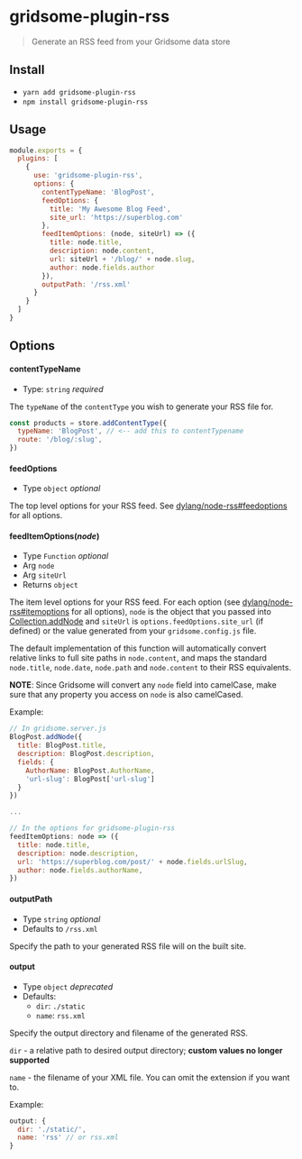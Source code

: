 # gridsome-plugin-rss

> Generate an RSS feed from your Gridsome data store

## Install
- `yarn add gridsome-plugin-rss`
- `npm install gridsome-plugin-rss`

## Usage

```js
module.exports = {
  plugins: [
    {
      use: 'gridsome-plugin-rss',
      options: {
        contentTypeName: 'BlogPost',
        feedOptions: {
          title: 'My Awesome Blog Feed',
          site_url: 'https://superblog.com'
        },
        feedItemOptions: (node, siteUrl) => ({
          title: node.title,
          description: node.content,
          url: siteUrl + '/blog/' + node.slug,
          author: node.fields.author
        }),
        outputPath: '/rss.xml'
      }
    }
  ]
}
```

## Options

#### contentTypeName
- Type: `string` *required*

The `typeName` of the `contentType` you wish to generate your RSS file for.

```js
const products = store.addContentType({
  typeName: 'BlogPost', // <-- add this to contentTypename
  route: '/blog/:slug',
})
```

#### feedOptions
- Type `object` *optional*

The top level options for your RSS feed. See [dylang/node-rss#feedoptions](https://github.com/dylang/node-rss#feedoptions) for all options.

#### feedItemOptions(*node*)
- Type `Function` *optional*
- Arg `node`
- Arg `siteUrl`
- Returns `object`

The item level options for your RSS feed. 
For each option (see [dylang/node-rss#itemoptions](https://github.com/dylang/node-rss#itemoptions) for all options), `node` is the object that you passed into [Collection.addNode](https://gridsome.org/docs/data-store-api#collectionaddnodeoptions) and `siteUrl` is `options.feedOptions.site_url` (if defined) or the value generated from your `gridsome.config.js` file.

The default implementation of this function will automatically convert relative links to full site paths in `node.content`, and maps the standard `node.title`, `node.date`, `node.path` and `node.content` to their RSS equivalents.

**NOTE**: Since Gridsome will convert any `node` field into camelCase, make sure that any property you access on `node` is also camelCased.

Example:
```js
// In gridsome.server.js
BlogPost.addNode({
  title: BlogPost.title,
  description: BlogPost.description,
  fields: {
    AuthorName: BlogPost.AuthorName,
    'url-slug': BlogPost['url-slug']
  }
})

...

// In the options for gridsome-plugin-rss
feedItemOptions: node => ({
  title: node.title,
  description: node.description,
  url: 'https://superblog.com/post/' + node.fields.urlSlug,
  author: node.fields.authorName,
})
```

#### outputPath
- Type `string` *optional*
- Defaults to `/rss.xml`

Specify the path to your generated RSS file will on the built site.

#### output
- Type `object` *deprecated*
- Defaults:
  - `dir`: `./static`
  - `name`: `rss.xml`

Specify the output directory and filename of the generated RSS.

`dir` - a relative path to desired output directory; **custom values no longer supported**

`name` - the filename of your XML file. You can omit the extension if you want to.

Example:
```js
output: {
  dir: './static/',
  name: 'rss' // or rss.xml
}
```
